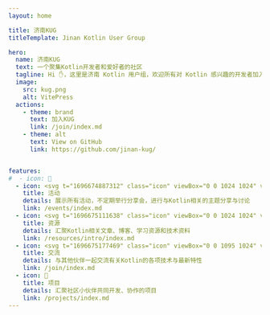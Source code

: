 ```yaml
---
layout: home

title: 济南KUG
titleTemplate: Jinan Kotlin User Group

hero:
  name: 济南KUG
  text: 一个聚集Kotlin开发者和爱好者的社区
  tagline: Hi ✋，这里是济南 Kotlin 用户组，欢迎所有对 Kotlin 感兴趣的开发者加入用户组
  image:
    src: kug.png
    alt: VitePress
  actions:
    - theme: brand
      text: 加入KUG
      link: /join/index.md
    - theme: alt
      text: View on GitHub
      link: https://github.com/jinan-kug/


features:
#  - icon: 📝
  - icon: <svg t="1696674887312" class="icon" viewBox="0 0 1024 1024" version="1.1" xmlns="http://www.w3.org/2000/svg" p-id="7747" width="200" height="200"><path d="M578.56 609.28m-281.6 0a281.6 281.6 0 1 0 563.2 0 281.6 281.6 0 1 0-563.2 0Z" fill="#FED847" p-id="7748"></path><path d="M434.62656 952.32L20.6848 538.79808 588.91264 63.20128l273.55136 48.22016 21.42208 121.33376-40.96 7.168-16.39424-92.7232-225.82272-39.8336L82.14528 541.51168 431.9232 890.88l440.7296-525.49632 31.8464 26.624L434.62656 952.32zM683.008 373.76a83.0464 83.0464 0 0 1 0.1024-166.05184 83.02592 83.02592 0 0 1 58.64448 141.74208A82.5856 82.5856 0 0 1 683.008 373.76z m0-124.4672a41.50272 41.50272 0 0 0-29.37856 70.85056 42.6496 42.6496 0 0 0 58.74688 0 41.49248 41.49248 0 0 0-29.36832-70.89152v0.04096z m132.78208 82.944a533.16608 533.16608 0 0 1-138.24-21.44256l10.97728-40.0384c111.53408 30.55616 191.80544 25.81504 232.13056-13.66016 50.78016-49.68448 28.23168-142.00832 27.99616-142.92992l40.25344-10.24c1.20832 4.70016 28.7744 116.08064-38.99392 182.65088-31.05792 30.38208-75.93984 45.6192-134.18496 45.6192l0.06144 0.04096z m-573.44 281.31328l-29.35808-29.3888L462.65344 334.7456l29.37856 29.3376-249.68192 249.46688z m73.44128 73.3696l-29.36832-29.34784L477.35808 466.8416l29.36832 29.3376-190.93504 190.74048z" fill="" p-id="7749"></path></svg>
    title: 活动
    details: 展示所有活动，不定期举行分享会，进行与Kotlin相关的主题分享与讨论
    link: /events/index.md
  - icon: <svg t="1696675111638" class="icon" viewBox="0 0 1024 1024" version="1.1" xmlns="http://www.w3.org/2000/svg" p-id="31681" width="200" height="200"><path d="M501.6 895.8H234.8c-58.7 0-106.5-47.8-106.5-106.5v-554c0-58.7 47.8-106.5 106.5-106.5h266.8c58.7 0 106.5 47.8 106.5 106.5v554c0 58.7-47.8 106.5-106.5 106.5zM234.8 192.7c-23.5 0-42.5 19.1-42.5 42.5v554c0 23.5 19.1 42.5 42.5 42.5h266.8c23.5 0 42.5-19.1 42.5-42.5v-554c0-23.5-19.1-42.5-42.5-42.5H234.8z" fill="#52B260" p-id="31682"></path><path d="M256.2 319.9h224v64h-224zM256.2 447.9h224v64h-224zM255.7 575.9h224v64h-224zM896.1 767.9V235.2c0-58.7-47.8-106.5-106.5-106.5h-9.8c-58.7 0-106.5 47.8-106.5 106.5v532.6l-0.1 0.1 109.5 127.8L896.2 768l-0.1-0.1z m-64-127.9h-94.8V383.9h94.8V640z m-52.3-447.3h9.8c23.5 0 42.5 19.1 42.5 42.5v84.7h-94.8v-84.7c0-23.5 19-42.5 42.5-42.5z m-42.5 551.5v-40.4h94.8v39.9l-48.5 54.5-46.3-54z" fill="#52B260" p-id="31683"></path></svg>
    title: 资源
    details: 汇聚Kotlin相关文章、博客、学习资源和技术资料
    link: /resources/intro/index.md
  - icon: <svg t="1696675177469" class="icon" viewBox="0 0 1095 1024" version="1.1" xmlns="http://www.w3.org/2000/svg" p-id="34701" width="200" height="200"><path d="M679.424 670.72v-155.136c0-70.656-57.344-128-128-128h-291.84V239.616c0-59.392 48.128-108.032 107.52-108.032H870.4c59.392 0 107.52 48.128 107.52 108.032V563.2l0.512 199.68c0 11.776-9.216 21.504-20.992 21.504-5.632 0-11.264-2.048-15.36-6.144l-106.496-107.52h-156.16z" fill="#0091EB" p-id="34702"></path><path d="M81.408 771.584V558.08c0-47.104 38.4-85.504 85.504-85.504h341.504c47.104 0 85.504 38.4 85.504 85.504v213.504c0 47.104-38.4 85.504-85.504 85.504H172.032l-53.248 50.688c-8.704 8.192-22.016 7.68-30.208-0.512-3.584-4.096-6.144-9.216-6.144-14.848v-107.008c-0.512-4.608-1.024-9.216-1.024-13.824zM401.92 686.08c-11.776 0-21.504 9.728-21.504 21.504s9.728 21.504 21.504 21.504h85.504c11.776 0 21.504-9.728 21.504-21.504s-9.728-21.504-21.504-21.504H401.92z" fill="#BBE2FF" p-id="34703"></path><path d="M273.92 601.088c-11.776 0-21.504 9.728-21.504 21.504 0 11.776 9.728 21.504 21.504 21.504h213.504c11.776 0 21.504-9.728 21.504-21.504 0-11.776-9.728-21.504-21.504-21.504H273.92z" fill="#FFB541" p-id="34704"></path></svg>
    title: 交流
    details: 与其他伙伴一起交流有关Kotlin的各项技术与最新特性
    link: /join/index.md
  - icon: 🚀
    title: 项目
    details: 汇聚社区小伙伴共同开发、协作的项目
    link: /projects/index.md
---
```


<style>
:root {
  --vp-home-hero-name-color: transparent;
  --vp-home-hero-name-background: -webkit-linear-gradient(120deg, #bd34fe 30%, #41d1ff);

  --vp-home-hero-image-background-image: linear-gradient(-45deg, #bd34fe 50%, #47caff 50%);
  --vp-home-hero-image-filter: blur(40px);
}

@media (min-width: 640px) {
  :root {
    --vp-home-hero-image-filter: blur(56px);
  }
}

@media (min-width: 960px) {
  :root {
    --vp-home-hero-image-filter: blur(72px);
  }
}
</style>
